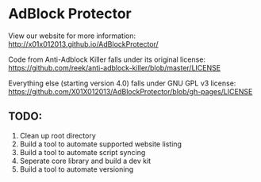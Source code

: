 # AdBlock Protector

View our website for more information: http://x01x012013.github.io/AdBlockProtector/

Code from Anti-Adblock Killer falls under its original license: https://github.com/reek/anti-adblock-killer/blob/master/LICENSE

Everything else (starting version 4.0) falls under GNU GPL v3 license: https://github.com/X01X012013/AdBlockProtector/blob/gh-pages/LICENSE

## TODO: 

1. Clean up root directory
2. Build a tool to automate supported website listing
3. Build a tool to automate script syncing
4. Seperate core library and build a dev kit
5. Build a tool to automate versioning
